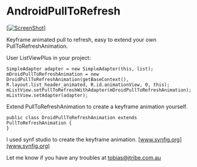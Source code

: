 AndroidPullToRefresh
====================

<a href="http://www.youtube.com/embed/-TFE6RZwnA4?rel=0" target="_blank">[![ScreenShot](http://img.youtube.com/vi/-TFE6RZwnA4/0.jpg)]</a>


Keyframe animated pull to refresh, easy to extend your own PullToRefreshAnimation.

User ListViewPlus in your project:

    SimpleAdapter adapter = new SimpleAdapter(this, list);
    mDroidPullToRefreshAnimation = new DroidPullToRefreshAnimation(getBaseContext(), R.layout.list_header_animated, R.id.animationView, 0, this);
    mListView.setPullToRefreshWithAdapter(mDroidPullToRefreshAnimation);
    mListView.setAdapter(adapter);

Extend PullToRefreshAnimation to create a keyframe animation yourself.

    public class DroidPullToRefreshAnimation extends PullToRefreshAnimation {
    }


I used synf studio to create the keyframe animation. [www.synfig.org](www.synfig.org)

Let me know if you have any troubles at tobias@jtribe.com.au
